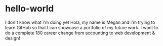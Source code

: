 # hello-world
I don't know what I'm doing yet
Hola, my name is Megan and I'm trying to learn GitHub so that I can showcase a portfolio of my future work. I want to do a complete 180 career change from accounting to web development & design!
